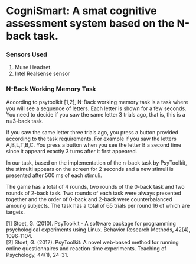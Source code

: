 # CogniSmart: A smat cognitive assessment system based on the N-back task.

### Sensors Used
1. Muse Headset.
2. Intel Realsense sensor

### N-Back Working Memory Task
According to psytoolkit [1,2], N-Back working memory task is a task where you will see a sequence
of letters. Each letter is shown for a few seconds. You need to decide if you saw the same letter 3 trials ago, that is,
this is a n=3-back task.
<p>
If you saw the same letter three trials ago, you press a button provided according to the task requirements.
For example if you saw the letters A,B,L,T,B,C. You press a button when you see the letter B a second time since it 
appeard exactly 3 turns after it first appeared. 
<p>
In our task, based on the implementation of the n-back task by PsyToolkit, the stimulti appears on the screen for 
2 seconds and a new stimuli is presented after 500 ms of each stimuli.
<p>
The game has a total of 4 rounds, two rounds of the 0-back task and two rounds of 2-back task. Two rounds of each
task were always presented together and the order of 0-back and 2-back were counterbalanced amoung subjects. 
The task has a total of 65 trials per round 16 of which are targets.

[1] Stoet, G. (2010). PsyToolkit - A software package for programming psychological experiments using Linux. Behavior Research Methods, 42(4), 1096-1104. <br> 
[2] Stoet, G. (2017). PsyToolkit: A novel web-based method for running online questionnaires and reaction-time experiments. Teaching of Psychology, 44(1), 24-31. 
